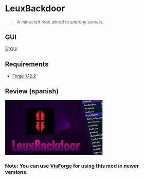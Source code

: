 # LeuxBackdoor

> A minecraft mod aimed to anarchy servers.

## GUI

![GUI](media/GUI.gif)

## Requirements

- [Forge 1.12.2](https://files.minecraftforge.net/net/minecraftforge/forge/index_1.12.2.html)

## Review (spanish)

[![Youtube](media/youtube.png)](https://www.youtube.com/watch?v=l8iPv3RKibM)

### Note: You can use [ViaForge](https://github.com/ViaVersion/ViaForge) for using this mod in newer versions.
